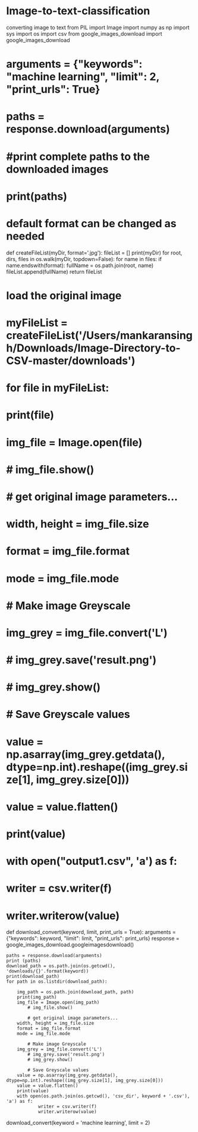 # Image-to-text-classification
converting image to text
from PIL import Image
import numpy as np
import sys
import os
import csv
from google_images_download import google_images_download
#
# arguments = {"keywords": "machine learning", "limit": 2, "print_urls": True}
# paths = response.download(arguments)
# #print complete paths to the downloaded images
# print(paths)


# default format can be changed as needed
def createFileList(myDir, format='.jpg'):
    fileList = []
    print(myDir)
    for root, dirs, files in os.walk(myDir, topdown=False):
        for name in files:
            if name.endswith(format):
                fullName = os.path.join(root, name)
                fileList.append(fullName)
    return fileList


# load the original image
# myFileList = createFileList('/Users/mankaransingh/Downloads/Image-Directory-to-CSV-master/downloads')
#
# for file in myFileList:
#     print(file)
#     img_file = Image.open(file)
#     # img_file.show()
#
#     # get original image parameters...
#     width, height = img_file.size
#     format = img_file.format
#     mode = img_file.mode
#
#     # Make image Greyscale
#     img_grey = img_file.convert('L')
#     # img_grey.save('result.png')
#     # img_grey.show()
#
#     # Save Greyscale values
#     value = np.asarray(img_grey.getdata(), dtype=np.int).reshape((img_grey.size[1], img_grey.size[0]))
#     value = value.flatten()
#     print(value)
#     with open("output1.csv", 'a') as f:
#         writer = csv.writer(f)
#         writer.writerow(value)




def download_convert(keyword, limit, print_urls = True):
    arguments = {"keywords": keyword, "limit": limit, "print_urls": print_urls}
    response = google_images_download.googleimagesdownload()

    paths = response.download(arguments)
    print (paths)
    download_path = os.path.join(os.getcwd(), 'downloads/{}'.format(keyword))
    print(download_path)
    for path in os.listdir(download_path):

        img_path = os.path.join(download_path, path)
        print(img_path)
        img_file = Image.open(img_path)
            # img_file.show()

            # get original image parameters...
        width, height = img_file.size
        format = img_file.format
        mode = img_file.mode

            # Make image Greyscale
        img_grey = img_file.convert('L')
            # img_grey.save('result.png')
            # img_grey.show()

            # Save Greyscale values
        value = np.asarray(img_grey.getdata(), dtype=np.int).reshape((img_grey.size[1], img_grey.size[0]))
        value = value.flatten()
        print(value)
        with open(os.path.join(os.getcwd(), 'csv_dir', keyword + '.csv'), 'a') as f:
                writer = csv.writer(f)
                writer.writerow(value)


download_convert(keyword = 'machine learning', limit = 2)
